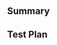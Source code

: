 <!--
  Thanks for submitting a pull request!
  We appreciate you spending the time to work on these changes. Please provide enough information so that others can review your pull request.

  Before submitting a pull request, please make sure the following is done:

  - Fork this repository
  - Implement your changes
  - Document your changes
  - Git stage your required changes and commit
-->

## Summary

<!-- Explain the **motivation** for making this change. What existing problem does the pull request solve? -->

## Test Plan

<!-- Demonstrate the code is solid. Example: what tests did you perform, example requests, etc. -->
